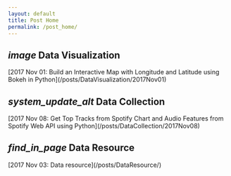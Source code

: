 ```yaml
---
layout: default
title: Post Home
permalink: /post_home/
---
```


<h2> <i class="material-icons">image</i> Data Visualization</h2>[2017 Nov 01: Build an Interactive Map with Longitude and Latitude using Bokeh in Python](/posts/DataVisualization/2017Nov01)

<h2> <i class="material-icons">system_update_alt</i> Data Collection</h2>[2017 Nov 08: Get Top Tracks from Spotify Chart and Audio Features from Spotify Web API using Python](/posts/DataCollection/2017Nov08)

<h2> <i class="material-icons md-48">find_in_page</i> Data Resource</h2>[2017 Nov 03: Data resource](/posts/DataResource/)